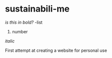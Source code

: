 # sustainabili-me

<what happens now>
  
  *is this in bold?*
  -list
  1. number
  
  _italic_
  
  
  
  
First attempt at creating a website for personal use
